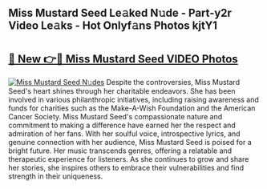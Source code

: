 ## Miss Mustard Seed Le𝚊ked N𝚞de - Part-y2r Video Le𝚊ks - Hot Onlyf𝚊ns Photos kjtY1

# <h2><a href="http://ab529.deff.icu/?id=Miss+Mustard+Seed">🔗 New 👉🔴 Miss Mustard Seed VIDEO Photos</a></h2>

[![Miss Mustard Seed N𝚞des](https://i.imgur.com/rIISA9y.gif)](http://ab529.deff.icu/?id=Miss+Mustard+Seed)
Despite the controversies, Miss Mustard Seed's heart shines through her charitable endeavors. She has been involved in various philanthropic initiatives, including raising awareness and funds for charities such as the Make-A-Wish Foundation and the American Cancer Society. Miss Mustard Seed's compassionate nature and commitment to making a difference have earned her the respect and admiration of her fans. With her soulful voice, introspective lyrics, and genuine connection with her audience, Miss Mustard Seed is poised for a bright future. Her music transcends genres, offering a relatable and therapeutic experience for listeners. As she continues to grow and share her stories, she inspires others to embrace their vulnerabilities and find strength in their uniqueness.
